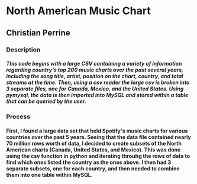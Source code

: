 # North American Music Chart
## Christian Perrine

### Description
##### This code begins with a large CSV containing a variety of information regarding country's top 200 music charts over the past several years, including the song title, artist, position on the chart, country, and total streams at the time. Then, using a csv reader the large csv is broken into 3 separate files, one for Canada, Mexico, and the United States. Using pymysql, the data is then imported into MySQL and stored within a table that can be queried by the user.
### Process
#### First, I found a large data set that held Spotify's music charts for various countries over the past 5 years. Seeing that the data file contained nearly 70 million rows worth of data, I decided to create subsets of the North American charts (Canada, United States, and Mexico). This was done using the csv function in python and iterating throuhg the rows of data to find which ones listed the country as the ones above. I then had 3 separate subsets, one for each country, and then needed to combine them into one table within MySQL.
